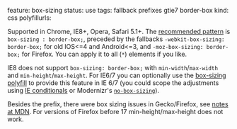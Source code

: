 feature: box-sizing
status: use
tags: fallback prefixes gtie7 border-box
kind: css
polyfillurls:

Supported in Chrome, IE8+, Opera, Safari 5.1+. The <a href="http://paulirish.com/2012/box-sizing-border-box-ftw/">recommended pattern</a> is `box-sizing : border-box;`, preceded by the fallbacks `-webkit-box-sizing: border-box;` for old IOS<=4 and Android<=3, and `-moz-box-sizing: border-box;` for Firefox. You can apply it to all (`*`) elements if you like.

IE8 does not support `box-sizing: border-box;` with `min-width`/`max-width` and `min-height`/`max-height`. For IE6/7 you can optionally use the [box-sizing polyfill](https://github.com/Schepp/box-sizing-polyfill) to provide this feature in IE 6/7 (you could scope the adjustments using [IE conditionals](http://paulirish.com/2008/conditional-stylesheets-vs-css-hacks-answer-neither/) or Modernizr's <a href="http://www.modernizr.com/download/#-cssclasses-addtest-css_boxsizing">`no-box-sizing`</a>).

Besides the prefix, there were box sizing issues in Gecko/Firefox, see <a href="https://developer.mozilla.org/En/CSS/Box-sizing#Notes">notes at MDN</a>. For versions of Firefox before 17 min-height/max-height does not work.

